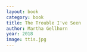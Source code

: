 ```yaml
---
layout: book
category: book
title: The Trouble I've Seen
author: Martha Gellhorn
year: 2018
image: ttis.jpg
---
```

